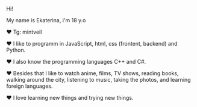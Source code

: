 Hi!

My name is Ekaterina, i'm 18 y.o

❤️ Tg: mintveil

❤️ I like to programm in JavaScript, html, css (frontent, backend) and Python.

❤️ I also know the programming languages C++ and C#.

❤️ Besides that I like to watch anime, films, TV shows, reading books, 
walking around the city, listening to music, taking the photos, and learning foreign languages.

❤️ I love learning new things and trying new things.

